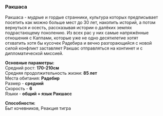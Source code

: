 ### Ракшаса
Ракшаса - мудрые и гордые странники, культура которых предписывает посетить как можно больше мест до 30 лет, накопить историй, а потом вернуться и осесть, рассказывая истории о далёких землях подрастающему поколению. Из всех рас у них самые напряжённые отношения с Каппами, которые уже не одно десятилетие хотят отхватить хотя бы кусочек Радебира и вечно разгорающийся с новой силой конфликт заставляет Ракшас отправляться на континет и с дипломатической миссией.
  
**Основные параметры:**   
Средний рост: **170-210см**  
Средняя продолжительность жизни: **85 лет**  
Места обитания: **Радебир**  
Размер - **средний**  
Скорость - **6**  
Языки - **общий + язык Ракшасс**  
  
**Способности:**  
Быт кочевников, Реакция тигра